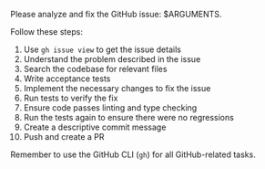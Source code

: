 Please analyze and fix the GitHub issue: $ARGUMENTS.

Follow these steps:

1. Use `gh issue view` to get the issue details
2. Understand the problem described in the issue
3. Search the codebase for relevant files
4. Write acceptance tests
5. Implement the necessary changes to fix the issue
6. Run tests to verify the fix
7. Ensure code passes linting and type checking
8. Run the tests again to ensure there were no regressions
9. Create a descriptive commit message
10. Push and create a PR

Remember to use the GitHub CLI (`gh`) for all GitHub-related tasks.
